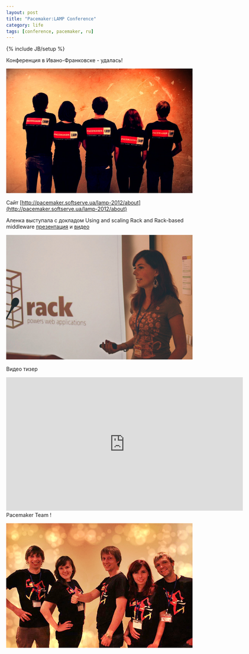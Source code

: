 ```yaml
---
layout: post
title: "Pacemaker:LAMP Conference"
category: life
tags: [conference, pacemaker, ru]
---
```

{% include JB/setup %}



Конференция в Ивано-Франковске - удалась!

![Пасемакеры!](/images/life/pacemakers_01.jpg "Пасемакеры!")

Сайт [http://pacemaker.softserve.ua/lamp-2012/about](http://pacemaker.softserve.ua/lamp-2012/about)

Аленка выступала с докладом Using and scaling Rack and Rack-based middleware [презентация](http://pacemaker.softserve.ua/slides/lamp-2012/Alona_Mekhovova-Using_and_scaling_Rack_and%20Rack-based_middleware.pdf) и [видео](http://youtu.be/6hbJEeGDpZU)

<!-- -**-END-**- -->

![Аленка!](/images/life/pacemaker_alony.jpg "Аленка!")

Видео тизер

<iframe width="640" height="360" src="http://www.youtube.com/embed/AwMi43wWoXg" frameborder="0" allowfullscreen></iframe>
Pacemaker Team !

![Пасемакеры!](/images/life/pacemakers_03.jpg "Пасемакеры!")

